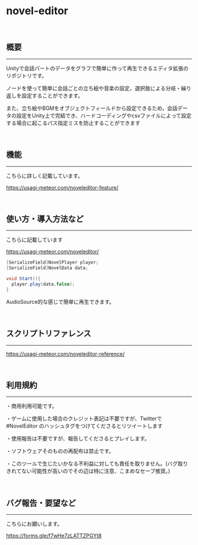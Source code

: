 # novel-editor

<br>

## 概要
---
Unityで会話パートのデータをグラフで簡単に作って再生できるエディタ拡張のリポジトリです。

ノードを使って簡単に会話ごとの立ち絵や音楽の設定，選択肢による分岐・繰り返しを設定することができます。

また、立ち絵やBGMをオブジェクトフィールドから設定できるため，会話データの設定をUnity上で完結でき、ハードコーディングやcsvファイルによって設定する場合に起こるパス指定ミスを防止することができます

<br>

## 機能
---
こちらに詳しく記載しています。

https://usagi-meteor.com/noveleditor-feature/



<br>

## 使い方・導入方法など
----
こちらに記載しています

https://usagi-meteor.com/noveleditor/


```C#
[SerializeField]NovelPlayer player;
[SerializeField]NovelData data;

void Start(){
  player.play(data,false);
}
```
AudioSource的な感じで簡単に再生できます。

<br>

## スクリプトリファレンス
----

https://usagi-meteor.com/noveleditor-reference/

<br>

## 利用規約
----
・商用利用可能です。

・ゲームに使用した場合のクレジット表記は不要ですが、Twitterで #NovelEditor のハッシュタグをつけてくださるとリツイートします

・使用報告は不要ですが、報告してくださるとプレイします。

・ソフトウェアそのものの再配布は禁止です。

・このツールで生じたいかなる不利益に対しても責任を取りません。(バグ取りきれてない可能性が高いのでその辺は特に注意、こまめなセーブ推奨。)



<br>

## バグ報告・要望など
----
こちらにお願いします。

https://forms.gle/f7wHe7zLATTZPGYt8
